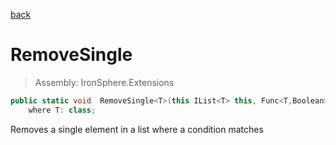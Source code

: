 ﻿

[back](/IronSphere.Extensions/ListExtension)

# RemoveSingle

> Assembly: IronSphere.Extensions

```csharp
public static void  RemoveSingle<T>(this IList<T> this, Func<T,Boolean> expression)
    where T: class;
```

Removes a single element in a list where a condition matches

 